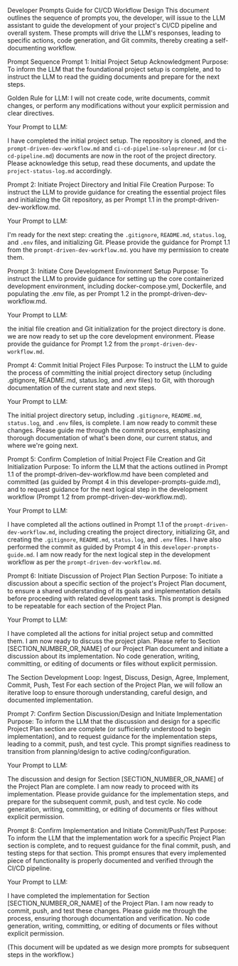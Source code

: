 Developer Prompts Guide for CI/CD Workflow Design
This document outlines the sequence of prompts you, the developer, will issue to the LLM assistant to guide the development of your project's CI/CD pipeline and overall system. These prompts will drive the LLM's responses, leading to specific actions, code generation, and Git commits, thereby creating a self-documenting workflow.

Prompt Sequence
Prompt 1: Initial Project Setup Acknowledgment
Purpose: To inform the LLM that the foundational project setup is complete, and to instruct the LLM to read the guiding documents and prepare for the next steps.

Golden Rule for LLM: I will not create code, write documents, commit changes, or perform any modifications without your explicit permission and clear directives.

Your Prompt to LLM:

I have completed the initial project setup. The repository is cloned, and the `prompt-driven-dev-workflow.md` and `ci-cd-pipeline-solopreneur.md` (or `ci-cd-pipeline.md`) documents are now in the root of the project directory. Please acknowledge this setup, read these documents, and update the `project-status-log.md` accordingly.


Prompt 2: Initiate Project Directory and Initial File Creation
Purpose: To instruct the LLM to provide guidance for creating the essential project files and initializing the Git repository, as per Prompt 1.1 in the prompt-driven-dev-workflow.md.

Your Prompt to LLM:

I'm ready for the next step: creating the `.gitignore`, `README.md`, `status.log`, and `.env` files, and initializing Git. Please provide the guidance for Prompt 1.1 from the `prompt-driven-dev-workflow.md`.
you have my permission to create them.


Prompt 3: Initiate Core Development Environment Setup
Purpose: To instruct the LLM to provide guidance for setting up the core containerized development environment, including docker-compose.yml, Dockerfile, and populating the .env file, as per Prompt 1.2 in the prompt-driven-dev-workflow.md.

Your Prompt to LLM:

the initial file creation and Git initialization for the project directory is done. we are now ready to set up the core development environment. Please provide the guidance for Prompt 1.2 from the `prompt-driven-dev-workflow.md`.


Prompt 4: Commit Initial Project Files
Purpose: To instruct the LLM to guide the process of committing the initial project directory setup (including .gitignore, README.md, status.log, and .env files) to Git, with thorough documentation of the current state and next steps.

Your Prompt to LLM:

The initial project directory setup, including `.gitignore`, `README.md`, `status.log`, and `.env` files, is complete. I am now ready to commit these changes. Please guide me through the commit process, emphasizing thorough documentation of what's been done, our current status, and where we're going next.


Prompt 5: Confirm Completion of Initial Project File Creation and Git Initialization
Purpose: To inform the LLM that the actions outlined in Prompt 1.1 of the prompt-driven-dev-workflow.md have been completed and committed (as guided by Prompt 4 in this developer-prompts-guide.md), and to request guidance for the next logical step in the development workflow (Prompt 1.2 from prompt-driven-dev-workflow.md).

Your Prompt to LLM:

I have completed all the actions outlined in Prompt 1.1 of the `prompt-driven-dev-workflow.md`, including creating the project directory, initializing Git, and creating the `.gitignore`, `README.md`, `status.log`, and `.env` files. I have also performed the commit as guided by Prompt 4 in this `developer-prompts-guide.md`. I am now ready for the next logical step in the development workflow as per the `prompt-driven-dev-workflow.md`.


Prompt 6: Initiate Discussion of Project Plan Section
Purpose: To initiate a discussion about a specific section of the project's Project Plan document, to ensure a shared understanding of its goals and implementation details before proceeding with related development tasks. This prompt is designed to be repeatable for each section of the Project Plan.

Your Prompt to LLM:

I have completed all the actions for initial project setup and committed them. I am now ready to discuss the project plan. Please refer to Section [SECTION_NUMBER_OR_NAME] of our Project Plan document and initiate a discussion about its implementation. No code generation, writing, committing, or editing of documents or files without explicit permission.


The Section Development Loop: Ingest, Discuss, Design, Agree, Implement, Commit, Push, Test
For each section of the Project Plan, we will follow an iterative loop to ensure thorough understanding, careful design, and documented implementation.

Prompt 7: Confirm Section Discussion/Design and Initiate Implementation
Purpose: To inform the LLM that the discussion and design for a specific Project Plan section are complete (or sufficiently understood to begin implementation), and to request guidance for the implementation steps, leading to a commit, push, and test cycle. This prompt signifies readiness to transition from planning/design to active coding/configuration.

Your Prompt to LLM:

The discussion and design for Section [SECTION_NUMBER_OR_NAME] of the Project Plan are complete. I am now ready to proceed with its implementation. Please provide guidance for the implementation steps, and prepare for the subsequent commit, push, and test cycle. No code generation, writing, committing, or editing of documents or files without explicit permission.


Prompt 8: Confirm Implementation and Initiate Commit/Push/Test
Purpose: To inform the LLM that the implementation work for a specific Project Plan section is complete, and to request guidance for the final commit, push, and testing steps for that section. This prompt ensures that every implemented piece of functionality is properly documented and verified through the CI/CD pipeline.

Your Prompt to LLM:

I have completed the implementation for Section [SECTION_NUMBER_OR_NAME] of the Project Plan. I am now ready to commit, push, and test these changes. Please guide me through the process, ensuring thorough documentation and verification. No code generation, writing, committing, or editing of documents or files without explicit permission.

(This document will be updated as we design more prompts for subsequent steps in the workflow.)